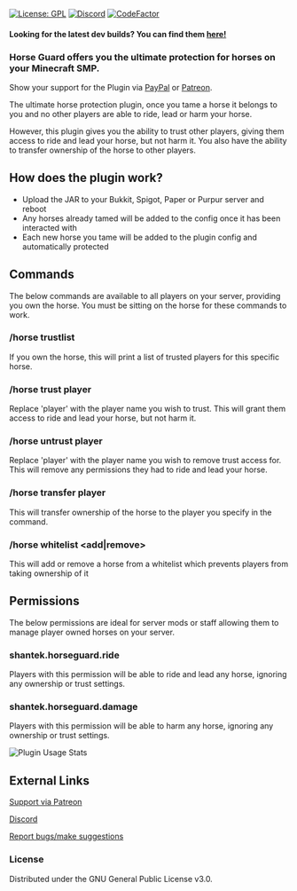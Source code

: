 [![License: GPL](https://img.shields.io/badge/license-GPL-blue.svg)](LICENSE)
[![Discord](https://img.shields.io/discord/628396916639793152.svg?color=%237289da&label=discord)](https://shantek.co/discord) [![CodeFactor](https://www.codefactor.io/repository/github/shantek/horseguard/badge)](https://www.codefactor.io/repository/github/shantek/horseguard)

#### Looking for the latest dev builds? You can find them [here!](https://shantek.dev/job/HorseGuard/)

### Horse Guard offers you the ultimate protection for horses on your Minecraft SMP.

Show your support for the Plugin via [PayPal](https://www.paypal.com/donate/?hosted_button_id=7KM6BVLPHSGDC) or [Patreon](https://shantek.co/patreon).

The ultimate horse protection plugin, once you tame a horse it belongs to you and no other players are able to ride, lead or harm your horse.

However, this plugin gives you the ability to trust other players, giving them access to ride and lead your horse, but not harm it. You also have the ability to transfer ownership of the horse to other players.

## How does the plugin work?

- Upload the JAR to your Bukkit, Spigot, Paper or Purpur server and reboot
- Any horses already tamed will be added to the config once it has been interacted with
- Each new horse you tame will be added to the plugin config and automatically protected

## Commands
The below commands are available to all players on your server, providing you own the horse. You must be sitting on the horse for these commands to work.

### /horse trustlist
If you own the horse, this will print a list of trusted players for this specific horse.

### /horse trust player
Replace 'player' with the player name you wish to trust. This will grant them access to ride and lead your horse, but not harm it.

### /horse untrust player
Replace 'player' with the player name you wish to remove trust access for. This will remove any permissions they had to ride and lead your horse.

### /horse transfer player
This will transfer ownership of the horse to the player you specify in the command.

### /horse whitelist <add|remove>
This will add or remove a horse from a whitelist which prevents players from taking ownership of it

## Permissions
The below permissions are ideal for server mods or staff allowing them to manage player owned horses on your server.

### shantek.horseguard.ride
Players with this permission will be able to ride and lead any horse, ignoring any ownership or trust settings.

### shantek.horseguard.damage
Players with this permission will be able to harm any horse, ignoring any ownership or trust settings.

![Plugin Usage Stats](https://bstats.org/signatures/bukkit/Horse%20Guard.svg)

## External Links

[Support via Patreon](https://shantek.co/patreon)

[Discord](https://shantek.co/discord)

[Report bugs/make suggestions](https://github.com/shantek/HorseGuard/issues)

### License
Distributed under the GNU General Public License v3.0.